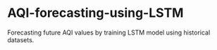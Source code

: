 # AQI-forecasting-using-LSTM
Forecasting future AQI values by training LSTM model using historical datasets.
